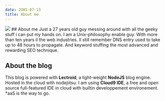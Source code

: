```yaml
---
date: 2005-07-13
title: About me
---
```


<img class="thumbnail pull-left" src="http://www.gravatar.com/avatar/3ee5607e4ea3087527eac045c333f45d?s=200" />
## About me
Just a 27 years old guy messing around with all the geeky stuff i can put my hands on. I am a Unix-philosophy enable guy. 
With more than ten years il the web industries. Il still remember DNS entry used to take up to 48 hours to propagate. And keyword stuffing the most advanced and rewarding SEO technique.

## About the blog
This blog is powered with **Lectroid**, a light-weight **NodeJS** blog engine. Hosted in the cloud with nodejiitsu.
I am using **Cloud9 IDE**, a free and open source full-featured IDE in cloud with builtin developpement environement. 
*aaS is the way to go.